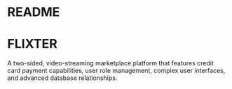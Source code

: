 # README

# FLIXTER
A two-sided, video-streaming marketplace platform that features credit card payment capabilities, user role management, complex user interfaces, and advanced database relationships.
